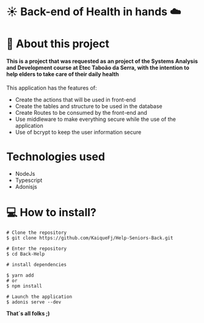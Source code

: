 # ☀️ Back-end of Health in hands  ☁️


# 📕 About this project 

#### This is a project that was requested as an project of the Systems Analysis and Development course at Etec Taboão da Serra, with the intention to help elders to take care of their daily health

This application has the features of:
 - Create the actions that will be used in front-end
 - Create the tables and structure to be used in the database 
 - Create Routes to be consumed by the front-end and
 - Use middleware to make everything secure while the use of the application
 - Use of bcrypt to keep the user information secure


# Technologies used
 - NodeJs
 - Typescript
 - Adonisjs 



# 💻 How to install?


```
# Clone the repository
$ git clone https://github.com/KaiqueFj/Help-Seniors-Back.git

# Enter the repository
$ cd Back-Help

# install dependencies

$ yarn add
# or
$ npm install

# Launch the application
$ adonis serve --dev
```
**That´s all folks ;)**